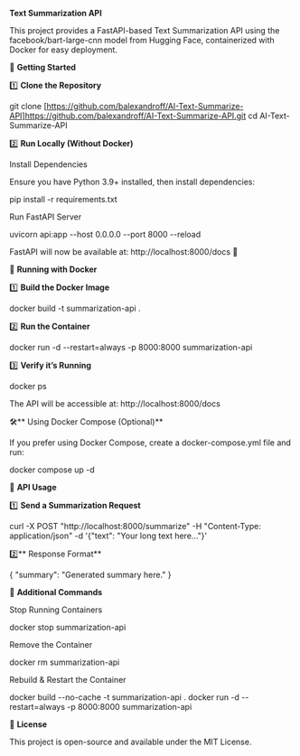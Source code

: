 **Text Summarization API**

This project provides a FastAPI-based Text Summarization API using the facebook/bart-large-cnn model from Hugging Face, containerized with Docker for easy deployment.

🚀 **Getting Started**

1️⃣ **Clone the Repository**

git clone [https://github.com/balexandroff/AI-Text-Summarize-API]https://github.com/balexandroff/AI-Text-Summarize-API.git
cd AI-Text-Summarize-API

2️⃣ **Run Locally (Without Docker)**

Install Dependencies

Ensure you have Python 3.9+ installed, then install dependencies:

pip install -r requirements.txt

Run FastAPI Server

uvicorn api:app --host 0.0.0.0 --port 8000 --reload

FastAPI will now be available at: http://localhost:8000/docs 🚀

🐳 **Running with Docker**

1️⃣ **Build the Docker Image**

docker build -t summarization-api .

2️⃣ **Run the Container**

docker run -d --restart=always -p 8000:8000 summarization-api

3️⃣ **Verify it’s Running**

docker ps

The API will be accessible at: http://localhost:8000/docs

🛠** Using Docker Compose (Optional)**

If you prefer using Docker Compose, create a docker-compose.yml file and run:

docker compose up -d

📡 **API Usage**

1️⃣ **Send a Summarization Request**

curl -X POST "http://localhost:8000/summarize" -H "Content-Type: application/json" -d '{"text": "Your long text here..."}'

2️⃣** Response Format**

{
  "summary": "Generated summary here."
}

📌 **Additional Commands**

Stop Running Containers

docker stop summarization-api

Remove the Container

docker rm summarization-api

Rebuild & Restart the Container

docker build --no-cache -t summarization-api .
docker run -d --restart=always -p 8000:8000 summarization-api

📜 **License**

This project is open-source and available under the MIT License.
